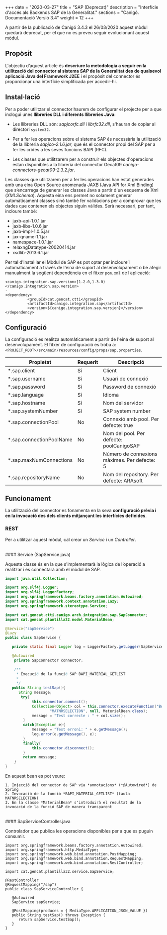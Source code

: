 +++
date        = "2020-03-27"
title       = "SAP (Deprecat)"
description = "Interfície d'accés als Backends SAP de la Generalitat."
sections    = "Canigó. Documentació Versió 3.4"
weight      = 12
+++

<div class="message warning">

A partir de la publicació de Canigó 3.4.3 el 26/03/2020 aquest mòdul quedarà deprecat, per el que no es preveu seguir evolucionant aquest mòdul.

</div>

## Propòsit

L'objectiu d’aquest article és **descriure la metodologia a seguir en la utilització del connector al sistema *SAP* de la Generalitat des de qualsevol aplicació Java del Framework J2EE**
i el propòsit del connector és proporcionar una interfície simplificada per accedir-hi.

## Instal·lació

Per a poder utilitzar el connector haurem de configurar el projecte per a que inclogui unes **llibreries DLL i diferents llibreries Java**:

* Les llibreries DLL són: *sapjcorfc.dll* i *librfc32.dll*, s'hauran de copiar al directori `system32`.

* Per a fer les operacions sobre el sistema SAP és necessària la utilització de la llibreria *sapjco-2.1.6.jar*, que és el connector propi del SAP per a fer les crides a les seves funcions BAPI (RFC).

* Les classes que utilitzarem per a construir els objectes d'operacions estan disponibles a la llibreria del connector Gecat09 *canigo-connectors-gecat09-2.3.2.jar*.

Les classes que utilitzarem per a fer les operacions han estat generades amb una eina Open Source anomenada JAXB (Java API for Xml Binding) que s’encarrega de
generar les classes Java a partir d'un esquema de Xml (*XMLSchema*). Aquesta eina ens permet no solament generar automàticament classes sinó també fer validacions
per a comprovar que les dades que contenen els objectes siguin vàlides. Serà necessari, per tant, incloure també:

* jaxb-api-1.0.1.jar
* jaxb-libs-1.0.6.jar
* jaxb-impl-1.0.5.jar
* jax-qname-1.1.jar
* namespace-1.0.1.jar
* relaxngDatatype-20020414.jar
* xsdlib-2013.6.1.jar

Per tal d'instal·lar el Mòdul de SAP es pot optar per incloure’l automàticament a través de l'eina de suport al desenvolupament o bé afegir
manualment la següent dependència en el fitxer `pom.xml` de l’aplicació:

```
<canigo.integration.sap.version>[1.2.0,1.3.0)</canigo.integration.sap.version>
-
<dependency>
          <groupId>cat.gencat.ctti</groupId>
          <artifactId>canigo.integration.sap</artifactId>
          <version>${canigo.integration.sap.version}</version>
</dependency>
```

## Configuració

La configuració es realitza automàticament a partir de l'eina de suport al desenvolupament.
El fitxer de configuració es troba a: `<PROJECT_ROOT>/src/main/resources/config/props/sap.properties`.

| Propietat                | Requerit     | Descripció
| ------------------------ | ------------ | --------------
| *.sap.client             | Sí           | Client
| *.sap.username           | Sí           | Usuari de connexió
| *.sap.password           | Sí           | Password de connexió
| *.sap.language           | Sí           | Idioma
| *.sap.hostname           | Sí           | Nom del servidor
| *.sap.systemNumber       | Sí           | SAP system number
| *.sap.connectionPool     | No           | Connexió amb pool. Per defecte: true
| *.sap.connectionPoolName | No           | Nom del pool. Per defecte: poolCanigoSAP
| *.sap.maxNumConnections  | No           | Número de connexions màximes. Per defecte: 5
| *.sap.repositoryName     | No           | Nom del repository. Per defecte: ARAsoft

## Funcionament
La utilització del connector es fonamenta en la seva **configuració prèvia i en la invocació des dels clients mitjançant les interfícies definides**.

### REST

Per a utilitzar aquest mòdul, cal crear un *Service* i un *Controller*.

<br/>
#### Service (SapService.java)

Aquesta classe és en la que s'implementarà la lògica de l’operació a realitzar i es connectarà amb el mòdul de SAP.

```java
import java.util.Collection;

import org.slf4j.Logger;
import org.slf4j.LoggerFactory;
import org.springframework.beans.factory.annotation.Autowired;
import org.springframework.context.annotation.Lazy;
import org.springframework.stereotype.Service;

import cat.gencat.ctti.canigo.arch.integration.sap.SapConnector;
import cat.gencat.plantilla32.model.MaterialBean;

@Service("sapService")
@Lazy
public class SapService {

   private static final Logger log = LoggerFactory.getLogger(SapService.class);

   @Autowired
    private SapConnector connector;

    /**
     * Execució de la funció SAP BAPI_MATERIAL_GETLIST
     *
     */
   public String testSap(){
      String message;
       try{
            this.connector.connect();
            Collection<Object> col = this.connector.executeFunction("BAPI_MATERIAL_GETLIST",
                    "MATNRSELECTION", null, MaterialBean.class);
            message = "Test correcte : " + col.size();
        }
        catch(Exception e){
            message = "Test erroni: " + e.getMessage();
            log.error(e.getMessage(), e);
        }
        finally{
            this.connector.disconnect();
        }
        return message;
    }
}
```

En aquest bean es pot veure:

    1. Injecció del connector de SAP via *annotacions* (*@Autowired*) de Spring
    2. Invocació de la funció *BAPI_MATERIAL_GETLIST* (taula MATNRSELECTION)
    3. En la classe *MaterialBean* s'introduirà el resultat de la invocació de la funció SAP de manera transparent

<br/>
#### SapServiceController.java

Controlador que publica les operacions disponibles per a que es puguin consumir.

```
import org.springframework.beans.factory.annotation.Autowired;
import org.springframework.http.MediaType;
import org.springframework.web.bind.annotation.PostMapping;
import org.springframework.web.bind.annotation.RequestMapping;
import org.springframework.web.bind.annotation.RestController;

import cat.gencat.plantilla32.service.SapService;

@RestController
@RequestMapping("/sap")
public class SapServiceController {

   @Autowired
   SapService sapService;

   @PostMapping(produces = { MediaType.APPLICATION_JSON_VALUE })
   public String testSap() throws Exception {
      return sapService.testSap();
   }
}
```
